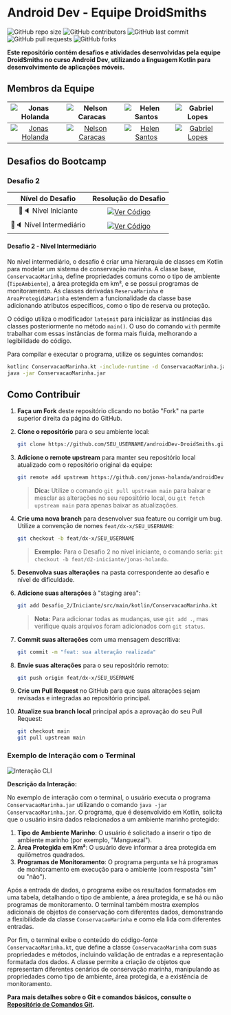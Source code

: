 # Android Dev - Equipe DroidSmiths

![GitHub repo size](https://img.shields.io/github/repo-size/jonas-holanda/androidDev-DroidSmiths?style=for-the-badge)
![GitHub contributors](https://img.shields.io/github/contributors/jonas-holanda/androidDev-DroidSmiths?style=for-the-badge)
![GitHub last commit](https://img.shields.io/github/last-commit/jonas-holanda/androidDev-DroidSmiths?style=for-the-badge)
![GitHub pull requests](https://img.shields.io/github/issues-pr/jonas-holanda/androidDev-DroidSmiths?style=for-the-badge)
![GitHub forks](https://img.shields.io/github/forks/jonas-holanda/androidDev-DroidSmiths?style=for-the-badge)

**Este repositório contém desafios e atividades desenvolvidas pela equipe DroidSmiths no curso Android Dev, utilizando a linguagem Kotlin para desenvolvimento de aplicações móveis.**

## Membros da Equipe

![Jonas Holanda](https://avatars.githubusercontent.com/u/138180385?v=4) | ![Nelson Caracas](https://avatars.githubusercontent.com/u/124903742?s=400&u=fee3652b8af4fbbb8f20bb8c00d1aae48f002b50&v=4) | ![Helen Santos](https://avatars.githubusercontent.com/u/173499841?v=4) | ![Gabriel Lopes](https://media.licdn.com/dms/image/v2/D4D03AQEtZtgEugGYNg/profile-displayphoto-shrink_200_200/profile-displayphoto-shrink_200_200/0/1701292845613?e=1730332800&v=beta&t=fgsDdMAh7h1tQIIoZSeKSkkG0IxBBecEs3vt9_9agrs) |
| :--: |:--:| :--: | :--: | 
| [![Jonas Holanda](https://img.shields.io/badge/-Jonas%20Holanda-30A3DC?style=for-the-badge&logo=github&logoColor=white)](https://github.com/jonas-holanda) | [![Nelson Caracas](https://img.shields.io/badge/-Nelson%20Caracas-30A3DC?style=for-the-badge&logo=github&logoColor=white)](https://github.com/ncaracas) | [![Helen Santos](https://img.shields.io/badge/-Helen%20Santos-30A3DC?style=for-the-badge&logo=github&logoColor=white)](https://github.com/sunHelen12) | [![Gabriel Lopes](https://img.shields.io/badge/-Gabriel%20Lopes-30A3DC?style=for-the-badge&logo=github&logoColor=white)](https://github.com/GabrielLDN) |

## Desafios do Bootcamp

### Desafio 2

| Nível do Desafio | Resolução do Desafio |
| :-------------: | :-------------------: |
| 🔹🔈 Nível Iniciante | [![Ver Código](https://img.shields.io/badge/Ver%20C%C3%B3digo-a97bff?style=for-the-badge&logo=kotlin&logoColor=white)](./Desafio_2/Iniciante/src/main/kotlin/ConservacaoMarinha.kt) |
| 🔹🔈 Nível Intermediário | [![Ver Código](https://img.shields.io/badge/Ver%20C%C3%B3digo-a97bff?style=for-the-badge&logo=kotlin&logoColor=white)](./Desafio_2/Intermediario/ConservacaoMarinha.kt) |

#### Desafio 2 - Nível Intermediário

No nível intermediário, o desafio é criar uma hierarquia de classes em Kotlin para modelar um sistema de conservação marinha. A classe base, `ConservacaoMarinha`, define propriedades comuns como o tipo de ambiente (`TipoAmbiente`), a área protegida em km², e se possui programas de monitoramento. As classes derivadas `ReservaMarinha` e `AreaProtegidaMarinha` estendem a funcionalidade da classe base adicionando atributos específicos, como o tipo de reserva ou proteção.

O código utiliza o modificador `lateinit` para inicializar as instâncias das classes posteriormente no método `main()`. O uso do comando `with` permite trabalhar com essas instâncias de forma mais fluida, melhorando a legibilidade do código.

Para compilar e executar o programa, utilize os seguintes comandos:

```bash
kotlinc ConservacaoMarinha.kt -include-runtime -d ConservacaoMarinha.jar
java -jar ConservacaoMarinha.jar
```

## Como Contribuir

1. **Faça um Fork** deste repositório clicando no botão "Fork" na parte superior direita da página do GitHub.
2. **Clone o repositório** para o seu ambiente local:
   ```bash
   git clone https://github.com/SEU_USERNAME/androidDev-DroidSmiths.git
   ```
3. **Adicione o remote upstream** para manter seu repositório local atualizado com o repositório original da equipe:
   ```bash
   git remote add upstream https://github.com/jonas-holanda/androidDev-DroidSmiths.git
   ```
   > **Dica:** Utilize o comando `git pull upstream main` para baixar e mesclar as alterações no seu repositório local, ou `git fetch upstream main` para apenas baixar as atualizações.

4. **Crie uma nova branch** para desenvolver sua feature ou corrigir um bug. Utilize a convenção de nomes `feat/dx-x/SEU_USERNAME`:
   ```bash
   git checkout -b feat/dx-x/SEU_USERNAME
   ```
   > **Exemplo:** Para o Desafio 2 no nível iniciante, o comando seria: `git checkout -b feat/d2-iniciante/jonas-holanda`.

5. **Desenvolva suas alterações** na pasta correspondente ao desafio e nível de dificuldade.
   
6. **Adicione suas alterações** à "staging area":
   ```bash
   git add Desafio_2/Iniciante/src/main/kotlin/ConservacaoMarinha.kt
   ```
   > **Nota:** Para adicionar todas as mudanças, use `git add .`, mas verifique quais arquivos foram adicionados com `git status`.

7. **Commit suas alterações** com uma mensagem descritiva:
   ```bash
   git commit -m "feat: sua alteração realizada"
   ```
8. **Envie suas alterações** para o seu repositório remoto:
   ```bash
   git push origin feat/dx-x/SEU_USERNAME
   ```
9. **Crie um Pull Request** no GitHub para que suas alterações sejam revisadas e integradas ao repositório principal.

10. **Atualize sua branch local** principal após a aprovação do seu Pull Request:
    ```bash
    git checkout main
    git pull upstream main
    ```

### Exemplo de Interação com o Terminal

![Interação CLI](https://i.giphy.com/media/v1.Y2lkPTc5MGI3NjExbXM1N3k3bGIzM2xyYTNybnIwYnI3d21kanpvY2w0Mmc2am55d3gzZCZlcD12MV9pbnRlcm5hbF9naWZfYnlfaWQmY3Q9Zw/EtAodLkiYKYyv3M8e2/giphy.gif)

**Descrição da Interação:**

No exemplo de interação com o terminal, o usuário executa o programa `ConservacaoMarinha.jar` utilizando o comando `java -jar ConservacaoMarinha.jar`. O programa, que é desenvolvido em Kotlin, solicita que o usuário insira dados relacionados a um ambiente marinho protegido:

1. **Tipo de Ambiente Marinho**: O usuário é solicitado a inserir o tipo de ambiente marinho (por exemplo, "Manguezal").
2. **Área Protegida em Km²**: O usuário deve informar a área protegida em quilômetros quadrados.
3. **Programas de Monitoramento**: O programa pergunta se há programas de monitoramento em execução para o ambiente (com resposta "sim" ou "não").

Após a entrada de dados, o programa exibe os resultados formatados em uma tabela, detalhando o tipo de ambiente, a área protegida, e se há ou não programas de monitoramento. O terminal também mostra exemplos adicionais de objetos de conservação com diferentes dados, demonstrando a flexibilidade da classe `ConservacaoMarinha` e como ela lida com diferentes entradas.

Por fim, o terminal exibe o conteúdo do código-fonte `ConservacaoMarinha.kt`, que define a classe `ConservacaoMarinha` com suas propriedades e métodos, incluindo validação de entradas e a representação formatada dos dados. A classe permite a criação de objetos que representam diferentes cenários de conservação marinha, manipulando as propriedades como tipo de ambiente, área protegida, e a existência de monitoramento.

**Para mais detalhes sobre o Git e comandos básicos, consulte o [Repositório de Comandos Git](https://github.com/jonas-holanda/projeto1-git).**